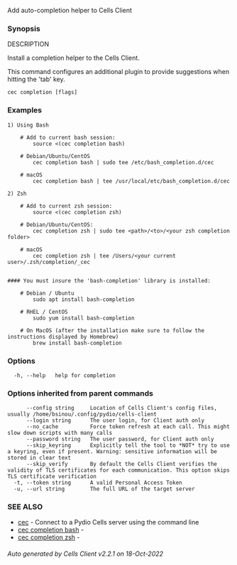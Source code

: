 Add auto-completion helper to Cells Client

### Synopsis


DESCRIPTION

  Install a completion helper to the Cells Client.

  This command configures an additional plugin to provide suggestions when hitting the 'tab' key.

```
cec completion [flags]
```

### Examples

```
1) Using Bash

	# Add to current bash session:
		source <(cec completion bash)

	# Debian/Ubuntu/CentOS
		cec completion bash | sudo tee /etc/bash_completion.d/cec

	# macOS
		cec completion bash | tee /usr/local/etc/bash_completion.d/cec

2) Zsh

	# Add to current zsh session:
		source <(cec completion zsh)

	# Debian/Ubuntu/CentOS:
		cec completion zsh | sudo tee <path>/<to>/<your zsh completion folder>

	# macOS
		cec completion zsh | tee /Users/<your current user>/.zsh/completion/_cec


#### You must insure the 'bash-completion' library is installed:
	
	# Debian / Ubuntu
		sudo apt install bash-completion
	
	# RHEL / CentOS
		sudo yum install bash-completion
	
	# On MacOS (after the installation make sure to follow the instructions displayed by Homebrew)
		brew install bash-completion

```

### Options

```
  -h, --help   help for completion
```

### Options inherited from parent commands

```
      --config string     Location of Cells Client's config files, usually /home/bsinou/.config/pydio/cells-client
      --login string      The user login, for Client auth only
      --no_cache          Force token refresh at each call. This might slow down scripts with many calls
      --password string   The user password, for Client auth only
      --skip_keyring      Explicitly tell the tool to *NOT* try to use a keyring, even if present. Warning: sensitive information will be stored in clear text
      --skip_verify       By default the Cells Client verifies the validity of TLS certificates for each communication. This option skips TLS certificate verification
  -t, --token string      A valid Personal Access Token
  -u, --url string        The full URL of the target server
```

### SEE ALSO

* [cec](cec)	 - Connect to a Pydio Cells server using the command line
* [cec completion bash](cec-completion-bash)	 - 
* [cec completion zsh](cec-completion-zsh)	 - 

###### Auto generated by Cells Client v2.2.1 on 18-Oct-2022
